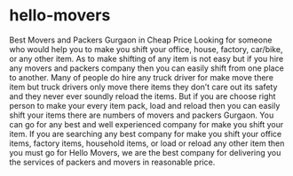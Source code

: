# hello-movers
Best Movers and Packers Gurgaon in Cheap Price Looking for someone who would help you to make you shift your office, house, factory, car/bike, or any other item. As to make shifting of any item is not easy but if you hire any movers and packers company then you can easily shift from one place to another. Many of people do hire any truck driver for make move there item but truck drivers only move there items they don’t care out its safety and they never ever soundly reload the items. But if you are choose right person to make your every item pack, load and reload then you can easily shift your items there are numbers of movers and packers Gurgaon. You can go for any best and well experienced company for make you shift your item. If you are searching any best company for make you shift your office items, factory items, household items, or load or reload any other item then you must go for Hello Movers, we are the best company for delivering you the services of packers and movers in reasonable price.
